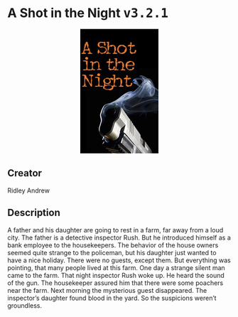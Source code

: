 
# A Shot in the Night <kbd>v3.2.1</kbd>

<center>
  <img src="./cover-1024.jpg"/>
</center>

## Creator
Ridley Andrew

## Description
<p>A father and his daughter are going to rest in a farm, far away from a loud city. The father is a detective inspector Rush. But he introduced himself as a bank employee to the housekeepers. The behavior of the house owners seemed quite strange to the policeman, but his daughter just wanted to have a nice holiday. There were no guests, except them. But everything was pointing, that many people lived at this farm. One day a strange silent man came to the farm. That night inspector Rush woke up. He heard the sound of the gun. The housekeeper assured him that there were some poachers near the farm. Next morning the mysterious guest disappeared. The inspector’s daughter found blood in the yard. So the suspicions weren’t groundless.</p>
